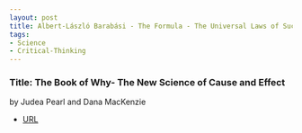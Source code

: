 ```yaml
---
layout: post
title: Albert-László Barabási - The Formula - The Universal Laws of Success 
tags:
- Science
- Critical-Thinking
---
```



###  Title: The Book of Why- The New Science of Cause and Effect  
by Judea Pearl and Dana MacKenzie
- [URL](https://www.amazon.com/Book-Why-Science-Cause-Effect/dp/046509760X)
